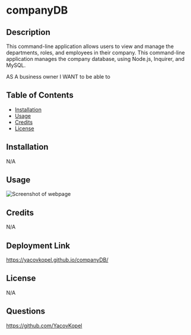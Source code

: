 # companyDB

## Description
This command-line application allows users to view and manage the departments, roles, and employees in their company. This command-line application manages the company database, using Node.js, Inquirer, and MySQL.

 AS A business owner
I WANT to be able to 

## Table of Contents
- [Installation](#installation)
- [Usage](#usage)
- [Credits](#credits)
- [License](#license)
  
## Installation
N/A

## Usage


![Screenshot of webpage](./images/Mystaff-img.jpeg)

## Credits
N/A

## Deployment Link
https://yacovkopel.github.io/companyDB/


## License
N/A

## Questions
https://github.com/YacovKopel
